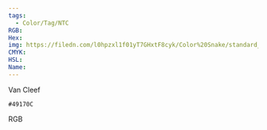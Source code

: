 ```yaml
---
tags:
  - Color/Tag/NTC
RGB:
Hex:
img: https://filedn.com/l0hpzxl1f01yT7GHxtF8cyk/Color%20Snake/standard_csv_to_svg/49170C.svg
CMYK:
HSL:
Name:
---
```

Van Cleef
```palette
#49170C
```
RGB
